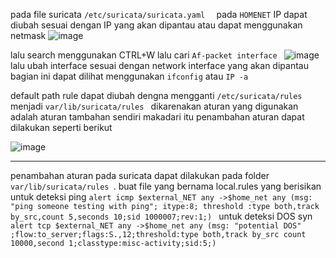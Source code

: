 pada file suricata ```/etc/suricata/suricata.yaml  ```
pada ```HOMENET``` IP dapat diubah sesuai dengan IP yang akan dipantau atau dapat menggunakan netmask
![image](https://github.com/user-attachments/assets/37e67e7b-3df4-4920-8761-f54ba25334f1)

lalu search menggunakan CTRL+W lalu cari ```Af-packet interface ``` ![image](https://github.com/user-attachments/assets/79b45ffb-7215-4372-b0a1-06c5ba0137b3) 
lalu ubah interface sesuai dengan network interface yang akan dipantau bagian ini dapat dilihat menggunakan ```ifconfig``` atau ```IP -a``` 

default path rule dapat diubah dengna mengganti ```/etc/suricata/rules ``` menjadi  ```var/lib/suricata/rules ```
dikarenakan aturan yang digunakan adalah aturan tambahan sendiri makadari itu penambahan aturan dapat dilakukan seperti berikut

![image](https://github.com/user-attachments/assets/786050e8-f5c6-4556-851f-3e2ec3d08bf5)

------------------------------------------------------------------------
penambahan aturan pada suricata dapat dilakukan pada folder ```var/lib/suricata/rules ```. buat file yang bernama local.rules yang berisikan 
untuk deteksi ping
```alert icmp $external_NET any ->$home_net any (msg: "ping someone testing with ping"; itype:8; threshold :type both,track by_src,count 5,seconds 10;sid 1000007;rev:1;) ```
untuk deteksi DOS syn
```alert tcp $external_NET any ->$home_net any (msg: "potential DOS" ;flow:to_server;flags:S.,12;threshold:type both,track by_src count 10000,second 1;classtype:misc-activity;sid:5;)```


